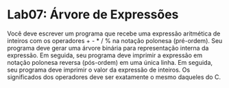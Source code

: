 # Lab07: Árvore de Expressões

Você deve escrever um programa que recebe uma expressão aritmética de inteiros com os operadores + - * / % na notação polonesa (pré-ordem). Seu programa deve gerar uma árvore binária para representação interna da expressão. Em seguida, seu programa deve imprimir a expressão em notação polonesa reversa (pós-ordem) em uma única linha. Em seguida, seu programa deve imprimir o valor da expressão de inteiros. Os significados dos operadores deve ser exatamente o mesmo daqueles do C.
